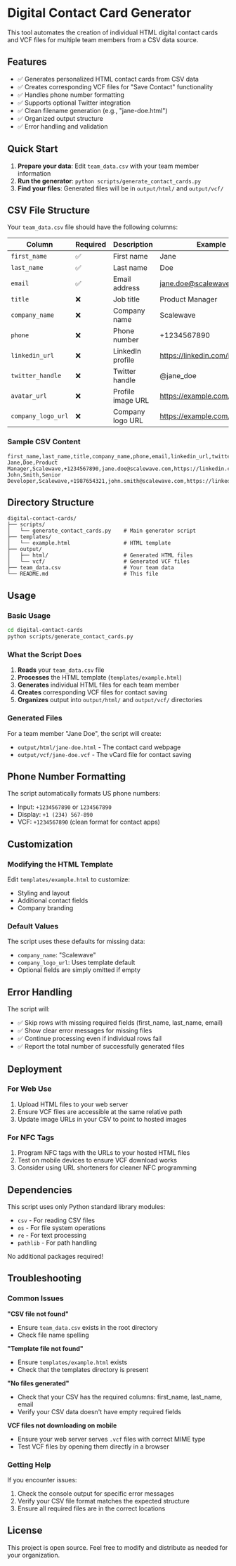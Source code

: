 # Digital Contact Card Generator

This tool automates the creation of individual HTML digital contact cards and VCF files for multiple team members from a CSV data source.

## Features

- ✅ Generates personalized HTML contact cards from CSV data
- ✅ Creates corresponding VCF files for "Save Contact" functionality
- ✅ Handles phone number formatting
- ✅ Supports optional Twitter integration
- ✅ Clean filename generation (e.g., "jane-doe.html")
- ✅ Organized output structure
- ✅ Error handling and validation

## Quick Start

1. **Prepare your data**: Edit `team_data.csv` with your team member information
2. **Run the generator**: `python scripts/generate_contact_cards.py`
3. **Find your files**: Generated files will be in `output/html/` and `output/vcf/`

## CSV File Structure

Your `team_data.csv` file should have the following columns:

| Column | Required | Description | Example |
|--------|----------|-------------|---------|
| `first_name` | ✅ | First name | Jane |
| `last_name` | ✅ | Last name | Doe |
| `email` | ✅ | Email address | jane.doe@scalewave.com |
| `title` | ❌ | Job title | Product Manager |
| `company_name` | ❌ | Company name | Scalewave |
| `phone` | ❌ | Phone number | +1234567890 |
| `linkedin_url` | ❌ | LinkedIn profile | https://linkedin.com/in/janedoe |
| `twitter_handle` | ❌ | Twitter handle | @jane_doe |
| `avatar_url` | ❌ | Profile image URL | https://example.com/jane.jpg |
| `company_logo_url` | ❌ | Company logo URL | https://example.com/logo.png |

### Sample CSV Content

```csv
first_name,last_name,title,company_name,phone,email,linkedin_url,twitter_handle,avatar_url,company_logo_url
Jane,Doe,Product Manager,Scalewave,+1234567890,jane.doe@scalewave.com,https://linkedin.com/in/janedoe,@jane_doe,https://scalewave.com/assets/team/jane.jpg,https://scalewave.com/assets/logo.png
John,Smith,Senior Developer,Scalewave,+1987654321,john.smith@scalewave.com,https://linkedin.com/in/johnsmith,@johnsmith_dev,https://scalewave.com/assets/team/john.jpg,https://scalewave.com/assets/logo.png
```

## Directory Structure

```
digital-contact-cards/
├── scripts/
│   └── generate_contact_cards.py    # Main generator script
├── templates/
│   └── example.html                 # HTML template
├── output/
│   ├── html/                        # Generated HTML files
│   └── vcf/                         # Generated VCF files
├── team_data.csv                    # Your team data
└── README.md                        # This file
```

## Usage

### Basic Usage

```bash
cd digital-contact-cards
python scripts/generate_contact_cards.py
```

### What the Script Does

1. **Reads** your `team_data.csv` file
2. **Processes** the HTML template (`templates/example.html`)
3. **Generates** individual HTML files for each team member
4. **Creates** corresponding VCF files for contact saving
5. **Organizes** output into `output/html/` and `output/vcf/` directories

### Generated Files

For a team member "Jane Doe", the script will create:
- `output/html/jane-doe.html` - The contact card webpage
- `output/vcf/jane-doe.vcf` - The vCard file for contact saving

## Phone Number Formatting

The script automatically formats US phone numbers:
- Input: `+1234567890` or `1234567890`
- Display: `+1 (234) 567-890`
- VCF: `+1234567890` (clean format for contact apps)

## Customization

### Modifying the HTML Template

Edit `templates/example.html` to customize:
- Styling and layout
- Additional contact fields
- Company branding

### Default Values

The script uses these defaults for missing data:
- `company_name`: "Scalewave"
- `company_logo_url`: Uses template default
- Optional fields are simply omitted if empty

## Error Handling

The script will:
- ✅ Skip rows with missing required fields (first_name, last_name, email)
- ✅ Show clear error messages for missing files
- ✅ Continue processing even if individual rows fail
- ✅ Report the total number of successfully generated files

## Deployment

### For Web Use
1. Upload HTML files to your web server
2. Ensure VCF files are accessible at the same relative path
3. Update image URLs in your CSV to point to hosted images

### For NFC Tags
1. Program NFC tags with the URLs to your hosted HTML files
2. Test on mobile devices to ensure VCF download works
3. Consider using URL shorteners for cleaner NFC programming

## Dependencies

This script uses only Python standard library modules:
- `csv` - For reading CSV files
- `os` - For file system operations
- `re` - For text processing
- `pathlib` - For path handling

No additional packages required!

## Troubleshooting

### Common Issues

**"CSV file not found"**
- Ensure `team_data.csv` exists in the root directory
- Check file name spelling

**"Template file not found"**
- Ensure `templates/example.html` exists
- Check that the templates directory is present

**"No files generated"**
- Check that your CSV has the required columns: first_name, last_name, email
- Verify your CSV data doesn't have empty required fields

**VCF files not downloading on mobile**
- Ensure your web server serves `.vcf` files with correct MIME type
- Test VCF files by opening them directly in a browser

### Getting Help

If you encounter issues:
1. Check the console output for specific error messages
2. Verify your CSV file format matches the expected structure
3. Ensure all required files are in the correct locations

## License

This project is open source. Feel free to modify and distribute as needed for your organization. 